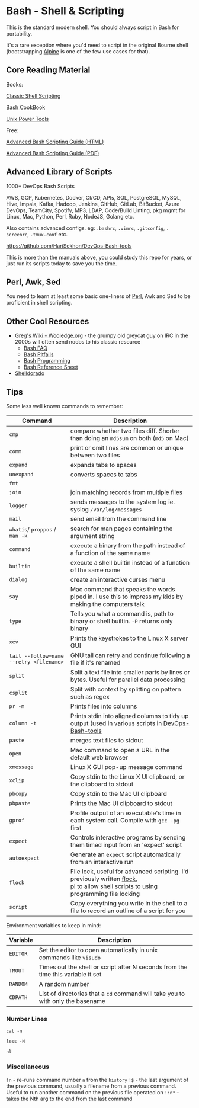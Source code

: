 # Bash - Shell & Scripting

This is the standard modern shell. You should always script in Bash for portability.

It's a rare exception where you'd need to script in the original Bourne shell
(bootstrapping [Alpine](https://github.com/HariSekhon/Dockerfiles/blob/master/alpine-dev/Dockerfile)
is one of the few use cases for that).

## Core Reading Material

Books:

[Classic Shell Scripting](https://www.amazon.com/Classic-Shell-Scripting-Arnold-Robbins/dp/0596005954)

[Bash CookBook](https://www.amazon.com/bash-Cookbook-Solutions-Examples-Users/dp/1491975334/)

[Unix Power Tools](https://www.amazon.com/Power-Tools-Third-Shelley-Powers/dp/0596003307/)

Free:

[Advanced Bash Scripting Guide (HTML)](https://tldp.org/LDP/abs/html/)

[Advanced Bash Scripting Guide (PDF)](https://tldp.org/LDP/abs/abs-guide.pdf)

## Advanced Library of Scripts

1000+ DevOps Bash Scripts

AWS, GCP, Kubernetes, Docker, CI/CD, APIs, SQL, PostgreSQL, MySQL, Hive, Impala, Kafka,
Hadoop, Jenkins, GitHub, GitLab, BitBucket, Azure DevOps, TeamCity, Spotify, MP3, LDAP, Code/Build Linting, pkg mgmt
for Linux, Mac, Python, Perl, Ruby, NodeJS, Golang etc.

Also contains advanced configs. eg: `.bashrc`, `.vimrc`, `.gitconfig`, `.
screenrc`, `.tmux.conf` etc.

https://github.com/HariSekhon/DevOps-Bash-tools

This is more than the manuals above, you could study this repo for years, or just run its scripts today to save you
the time.

## Perl, Awk, Sed

You need to learn at least some basic one-liners of [Perl](perl.md), Awk and Sed to be proficient in shell scripting.

## Other Cool Resources

- [Greg's Wiki - Wooledge.org](https://mywiki.wooledge.org) - the grumpy old greycat guy on IRC in the 2000s will
  often send noobs to his classic resource
  - [Bash FAQ](https://mywiki.wooledge.org/BashFAQ)
  - [Bash Pitfalls](https://mywiki.wooledge.org/BashPitfalls)
  - [Bash Programming](https://mywiki.wooledge.org/BashProgramming)
  - [Bash Reference Sheet](https://mywiki.wooledge.org/BashSheet)
- [Shelldorado](http://www.shelldorado.com/)

## Tips

Some less well known commands to remember:

| Command                                 | Description                                                                                                                                                                                                     |
|-----------------------------------------|-----------------------------------------------------------------------------------------------------------------------------------------------------------------------------------------------------------------|
| `cmp`                                   | compare whether two files diff. Shorter than doing an `md5sum` on both (`md5` on Mac)                                                                                                                           |
| `comm`                                  | print or omit lines are common or unique between two files                                                                                                                                                      |
| `expand`                                | expands tabs to spaces                                                                                                                                                                                          |
| `unexpand`                              | converts spaces to tabs                                                                                                                                                                                         |
| `fmt`                                   |                                                                                                                                                                                                                 |
| `join`                                  | join matching records from multiple files                                                                                                                                                                       |
| `logger`                                | sends messages to the system log ie. syslog `/var/log/messages`                                                                                                                                                 |
| `mail`                                  | send email from the command line                                                                                                                                                                                |
| `whatis`/ `proppos` / `man -k`          | search for man pages containing the argument string                                                                                                                                                             |
| `command`                               | execute a binary from the path instead of a function of the same name                                                                                                                                           |
| `builtin`                               | execute a shell builtin instead of a function of the same name                                                                                                                                                  |
| `dialog`                                | create an interactive curses menu                                                                                                                                                                               |
| `say`                                   | Mac command that speaks the words piped in. I use this to impress my kids by making the computers talk                                                                                                          |
| `type`                                  | Tells you what a command is, path to binary or shell builtin. `-P` returns only <br/>binary                                                                                                                     |
| `xev`                                   | Prints the keystrokes to the Linux X server GUI                                                                                                                                                                 |
| `tail --follow=name --retry <filename>` | GNU tail can retry and continue following a file if it's renamed                                                                                                                                                |
| `split`                                 | Split a text file into smaller parts by lines or bytes. Useful for parallel data processing                                                                                                                     |
| `csplit`                                | Split with context by splitting on pattern such as regex                                                                                                                                                        |
| `pr -m`                                 | Prints files into columns                                                                                                                                                                                       |
| `column -t`                             | Prints stdin into aligned columns to tidy up output (used in various scripts in [DevOps-Bash-tools](https://github.com/HariSekhon/DevOps-Bash-tools)                                                            |
| `paste`                                 | merges text files to stdout                                                                                                                                                                                     |
| `open`                                  | Mac command to open a URL in the default web browser                                                                                                                                                            |
| `xmessage`                              | Linux X GUI pop-up message command                                                                                                                                                                              |
| `xclip`                                 | Copy stdin to the Linux X UI clipboard, or the clipboard to stdout                                                                                                                                              |
| `pbcopy`                                | Copy stdin to the Mac UI clipboard                                                                                                                                                                              |
| `pbpaste`                               | Prints the Mac UI clipboard to stdout                                                                                                                                                                           |
| `gprof`                                 | Profile output of an executable's time in each system call. Compile with `gcc -pg` first                                                                                                                        |
| `expect`                                | Controls interactive programs by sending them timed input from an 'expect' script                                                                                                                               |
| `autoexpect`                            | Generate an `expect` script automatically from an interactive run                                                                                                                                               |
| `flock`                                 | File lock, useful for advanced scripting. I'd previously written [flock.<br/>pl](https://github.com/HariSekhon/DevOps-Perl-tools/blob/master/flock.pl) to allow shell scripts to using programming file locking |
| `script`                                | Copy everything you write in the shell to a file to record an outline of a script for you                                                                                                                       |

Environment variables to keep in mind:

| Variable  | Description                                                                      |
|-----------|----------------------------------------------------------------------------------|
| `EDITOR`  | Set the editor to open automatically in unix commands like `visudo`              |
| `TMOUT`   | Times out the shell or script after N seconds from the time this variable it set |
| `RANDOM`  | A random number                                                                  |
| `CDPATH`  | List of directories that a `cd` command will take you to with only the basename  |

### Number Lines

```shell
cat -n
```
```shell
less -N
```
```shell
nl
```

### Miscellaneous

`!n` - re-runs command number `n` from the `history`
`!$` - the last argument of the previous command, usually a filename from a previous command. Useful to run another
command on the previous file operated on
`!:n*` - takes the Nth arg to the end from the last command
